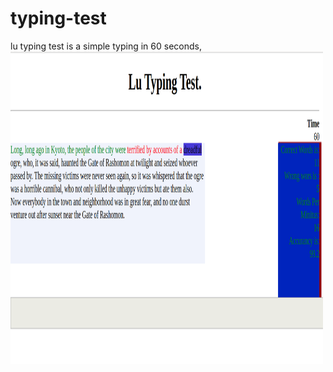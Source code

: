 # typing-test
lu typing test is a simple typing in 60 seconds,
<img src="scr.png" width="500" height="500">

